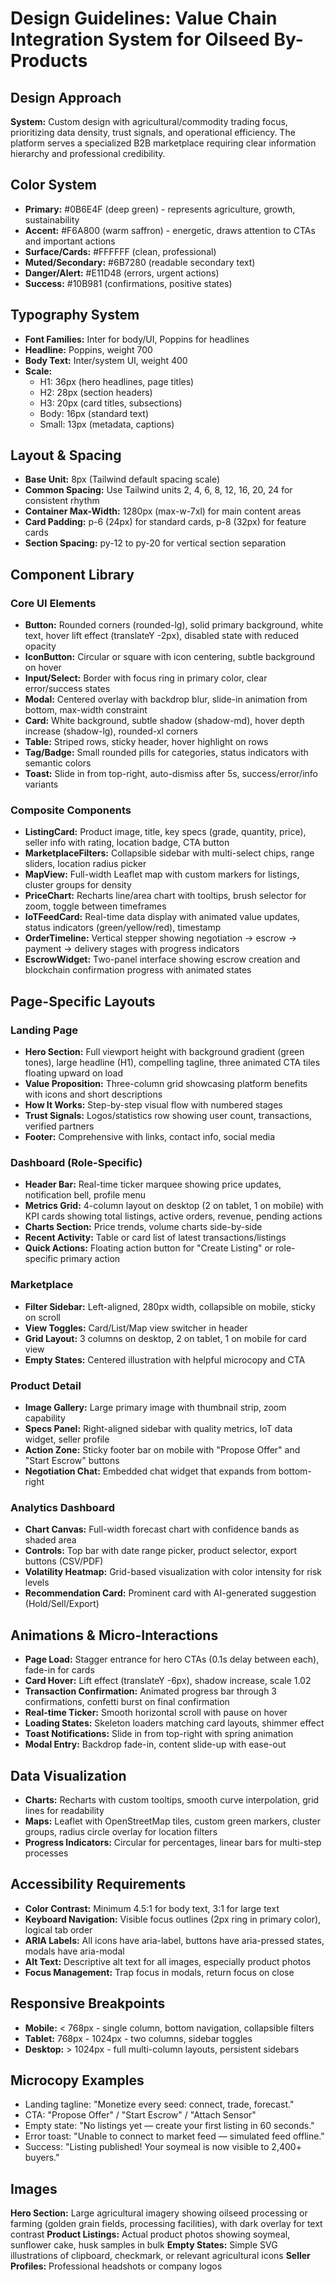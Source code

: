 # Design Guidelines: Value Chain Integration System for Oilseed By-Products

## Design Approach
**System:** Custom design with agricultural/commodity trading focus, prioritizing data density, trust signals, and operational efficiency. The platform serves a specialized B2B marketplace requiring clear information hierarchy and professional credibility.

## Color System
- **Primary:** #0B6E4F (deep green) - represents agriculture, growth, sustainability
- **Accent:** #F6A800 (warm saffron) - energetic, draws attention to CTAs and important actions
- **Surface/Cards:** #FFFFFF (clean, professional)
- **Muted/Secondary:** #6B7280 (readable secondary text)
- **Danger/Alert:** #E11D48 (errors, urgent actions)
- **Success:** #10B981 (confirmations, positive states)

## Typography System
- **Font Families:** Inter for body/UI, Poppins for headlines
- **Headline:** Poppins, weight 700
- **Body Text:** Inter/system UI, weight 400
- **Scale:**
  - H1: 36px (hero headlines, page titles)
  - H2: 28px (section headers)
  - H3: 20px (card titles, subsections)
  - Body: 16px (standard text)
  - Small: 13px (metadata, captions)

## Layout & Spacing
- **Base Unit:** 8px (Tailwind default spacing scale)
- **Common Spacing:** Use Tailwind units 2, 4, 6, 8, 12, 16, 20, 24 for consistent rhythm
- **Container Max-Width:** 1280px (max-w-7xl) for main content areas
- **Card Padding:** p-6 (24px) for standard cards, p-8 (32px) for feature cards
- **Section Spacing:** py-12 to py-20 for vertical section separation

## Component Library

### Core UI Elements
- **Button:** Rounded corners (rounded-lg), solid primary background, white text, hover lift effect (translateY -2px), disabled state with reduced opacity
- **IconButton:** Circular or square with icon centering, subtle background on hover
- **Input/Select:** Border with focus ring in primary color, clear error/success states
- **Modal:** Centered overlay with backdrop blur, slide-in animation from bottom, max-width constraint
- **Card:** White background, subtle shadow (shadow-md), hover depth increase (shadow-lg), rounded-xl corners
- **Table:** Striped rows, sticky header, hover highlight on rows
- **Tag/Badge:** Small rounded pills for categories, status indicators with semantic colors
- **Toast:** Slide in from top-right, auto-dismiss after 5s, success/error/info variants

### Composite Components
- **ListingCard:** Product image, title, key specs (grade, quantity, price), seller info with rating, location badge, CTA button
- **MarketplaceFilters:** Collapsible sidebar with multi-select chips, range sliders, location radius picker
- **MapView:** Full-width Leaflet map with custom markers for listings, cluster groups for density
- **PriceChart:** Recharts line/area chart with tooltips, brush selector for zoom, toggle between timeframes
- **IoTFeedCard:** Real-time data display with animated value updates, status indicators (green/yellow/red), timestamp
- **OrderTimeline:** Vertical stepper showing negotiation → escrow → payment → delivery stages with progress indicators
- **EscrowWidget:** Two-panel interface showing escrow creation and blockchain confirmation progress with animated states

## Page-Specific Layouts

### Landing Page
- **Hero Section:** Full viewport height with background gradient (green tones), large headline (H1), compelling tagline, three animated CTA tiles floating upward on load
- **Value Proposition:** Three-column grid showcasing platform benefits with icons and short descriptions
- **How It Works:** Step-by-step visual flow with numbered stages
- **Trust Signals:** Logos/statistics row showing user count, transactions, verified partners
- **Footer:** Comprehensive with links, contact info, social media

### Dashboard (Role-Specific)
- **Header Bar:** Real-time ticker marquee showing price updates, notification bell, profile menu
- **Metrics Grid:** 4-column layout on desktop (2 on tablet, 1 on mobile) with KPI cards showing total listings, active orders, revenue, pending actions
- **Charts Section:** Price trends, volume charts side-by-side
- **Recent Activity:** Table or card list of latest transactions/listings
- **Quick Actions:** Floating action button for "Create Listing" or role-specific primary action

### Marketplace
- **Filter Sidebar:** Left-aligned, 280px width, collapsible on mobile, sticky on scroll
- **View Toggles:** Card/List/Map view switcher in header
- **Grid Layout:** 3 columns on desktop, 2 on tablet, 1 on mobile for card view
- **Empty States:** Centered illustration with helpful microcopy and CTA

### Product Detail
- **Image Gallery:** Large primary image with thumbnail strip, zoom capability
- **Specs Panel:** Right-aligned sidebar with quality metrics, IoT data widget, seller profile
- **Action Zone:** Sticky footer bar on mobile with "Propose Offer" and "Start Escrow" buttons
- **Negotiation Chat:** Embedded chat widget that expands from bottom-right

### Analytics Dashboard
- **Chart Canvas:** Full-width forecast chart with confidence bands as shaded area
- **Controls:** Top bar with date range picker, product selector, export buttons (CSV/PDF)
- **Volatility Heatmap:** Grid-based visualization with color intensity for risk levels
- **Recommendation Card:** Prominent card with AI-generated suggestion (Hold/Sell/Export)

## Animations & Micro-Interactions
- **Page Load:** Stagger entrance for hero CTAs (0.1s delay between each), fade-in for cards
- **Card Hover:** Lift effect (translateY -6px), shadow increase, scale 1.02
- **Transaction Confirmation:** Animated progress bar through 3 confirmations, confetti burst on final confirmation
- **Real-time Ticker:** Smooth horizontal scroll with pause on hover
- **Loading States:** Skeleton loaders matching card layouts, shimmer effect
- **Toast Notifications:** Slide in from top-right with spring animation
- **Modal Entry:** Backdrop fade-in, content slide-up with ease-out

## Data Visualization
- **Charts:** Recharts with custom tooltips, smooth curve interpolation, grid lines for readability
- **Maps:** Leaflet with OpenStreetMap tiles, custom green markers, cluster groups, radius circle overlay for location filters
- **Progress Indicators:** Circular for percentages, linear bars for multi-step processes

## Accessibility Requirements
- **Color Contrast:** Minimum 4.5:1 for body text, 3:1 for large text
- **Keyboard Navigation:** Visible focus outlines (2px ring in primary color), logical tab order
- **ARIA Labels:** All icons have aria-label, buttons have aria-pressed states, modals have aria-modal
- **Alt Text:** Descriptive alt text for all images, especially product photos
- **Focus Management:** Trap focus in modals, return focus on close

## Responsive Breakpoints
- **Mobile:** < 768px - single column, bottom navigation, collapsible filters
- **Tablet:** 768px - 1024px - two columns, sidebar toggles
- **Desktop:** > 1024px - full multi-column layouts, persistent sidebars

## Microcopy Examples
- Landing tagline: "Monetize every seed: connect, trade, forecast."
- CTA: "Propose Offer" / "Start Escrow" / "Attach Sensor"
- Empty state: "No listings yet — create your first listing in 60 seconds."
- Error toast: "Unable to connect to market feed — simulated feed offline."
- Success: "Listing published! Your soymeal is now visible to 2,400+ buyers."

## Images
**Hero Section:** Large agricultural imagery showing oilseed processing or farming (golden grain fields, processing facilities), with dark overlay for text contrast
**Product Listings:** Actual product photos showing soymeal, sunflower cake, husk samples in bulk
**Empty States:** Simple SVG illustrations of clipboard, checkmark, or relevant agricultural icons
**Seller Profiles:** Professional headshots or company logos